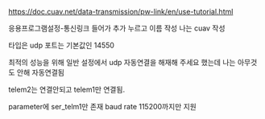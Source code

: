 
https://doc.cuav.net/data-transmission/pw-link/en/use-tutorial.html

응용프로그램설정-통신링크 들어가
추가 누르고 이름 작성
나는 cuav 작성

타입은 udp
포트는 기본값인 14550

최적의 성능을 위해 일반 설정에서 udp 자동연결을 해재해 주세요 했는데
나는 아무것도 안해 자동연결됨

telem2는 연결안되고 telem1만 연결됨.

parameter에
ser_telm1만 존재
baud rate 115200까지만 지원

